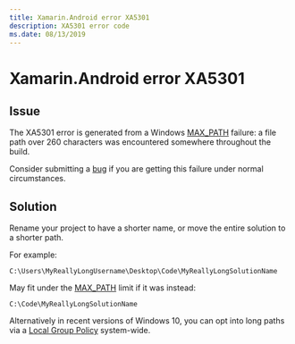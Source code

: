 ```yaml
---
title: Xamarin.Android error XA5301
description: XA5301 error code
ms.date: 08/13/2019
---
```

# Xamarin.Android error XA5301

## Issue

The XA5301 error is generated from a Windows [MAX_PATH][MAX_PATH]
failure: a file path over 260 characters was encountered somewhere
throughout the build.

Consider submitting a [bug][bug] if you are getting this failure under
normal circumstances.

## Solution

Rename your project to have a shorter name, or move the entire
solution to a shorter path.

For example:

    C:\Users\MyReallyLongUsername\Desktop\Code\MyReallyLongSolutionName

May fit under the [MAX_PATH][MAX_PATH] limit if it was instead:

    C:\Code\MyReallyLongSolutionName

Alternatively in recent versions of Windows 10, you can opt into long
paths via a [Local Group Policy][long_path] system-wide.

[bug]: https://github.com/xamarin/xamarin-android/wiki/Submitting-Bugs,-Feature-Requests,-and-Pull-Requests
[MAX_PATH]: https://docs.microsoft.com/en-us/windows/win32/fileio/naming-a-file#maximum-path-length-limitation
[long_path]: https://blogs.msdn.microsoft.com/jeremykuhne/2016/07/30/net-4-6-2-and-long-paths-on-windows-10/
